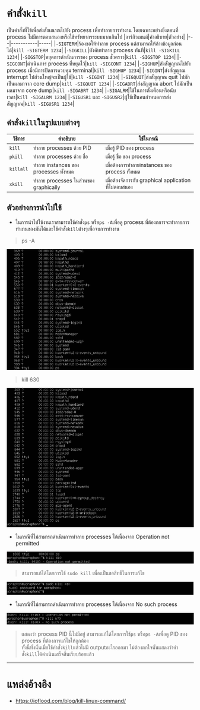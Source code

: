 # คำสั่ง`kill`
เป็นคำสั่งที่ใช้เพื่อส่งสัณณาณไปยัง process เพื่อทำลายการทำงาน โดยเฉพาะอย่างยิ่งตอนที่ process ไม่มีการตอบสนองหรือใช้ทรัพยากรระบบมากเกินไป
|อาร์กิวเมนต์|คำอธิบาย|ตัวอย่าง|
|---|-----------|-----|
|`-SIGTERM`|ร้องขอให้ทำลาย process แต่สามารถให้ล้างข้อมูลก่อนได้|`kill -SIGTERM 1234`|
|`-SIGKILL`|บังคับทำลาย process ทันที|`kill -SIGKILL 1234`|
|`-SIGSTOP`|หยุดการดำเนินการของ process ชั่วคราว|`kill -SIGSTOP 1234`|
|`-SIGCONT`|ดำเนินการ process ที่หยุดไว้|`kill -SIGCONT 1234`|
|`-SIGHUP`|ส่งสัญญาณไปยัง process เมื่อมีการปิดการควบคุม terminal|`kill -SIGHUP 1234`|
|`-SIGINT`|ส่งสัญญาณ interrupt ไปส่วนใหญ่จะเป็นผู้ใช้|`kill -SIGINT 1234`|
|`-SIGQUIT`|ส่งสัญญาณ quit ไปมักเป็นผลมาจาก core dump|`kill -SIGQUIT 1234`|
|`-SIGABRT`|ส่งสัญญาณ abort ไปมักเป็นผลมาจาก core dump|`kill -SIGABRT 1234`|
|`-SIGALRM`|ใช้ในการตั้งเตือนหรือนับเวลา|`kill -SIGALRM 1234`|
|`-SIGUSR1` และ `-SIGUSR2`|ผู้ใช้เป็นคนกำหนดการส่งสัญญาณ|`kill -SIGUSR1 1234`|
## คำสั่ง`kill`ในรูปแบบต่างๆ
|วิธีการ|คำอธิบาย|ใช้ในกรณี|
|---|-----------|-----|
|`kill`|ทำลาย processes ด้วย PID|เมื่อรู้ PID ของ process|
|`pkill`|ทำลาย processes ด้วย ชื่อ|เมื่อรู้ ชื่อ ของ process|
|`killall`|ทำลาย instances ของ processes ทั้งหมด|เมื่อต้องการทำลายinstances ของ process ทั้งหมด|
|`xkill`|ทำลาย processes ในส่วนของ graphically |เมื่อต้องจัดการกับ graphical application ที่ไม่ตอบสนอง|
## ตัวอย่างการนำไปใช้
- ในการนำไปใช้งานเราสามารถใช้คำสั่ง`ps` หรือ`ps -A`เพื่อดู process ที่ต้องกการจะทำลายการทำงานของมันได้และใช้คำสั่ง`kill`ต่างๆเพื่อจบการทำงาน
> ps -A

![ps-A.png](../../Assets/ps/ps-A.png)
> kill 630

![kill 630.png](../../Assets/kill/kill630.png)
- ในกรณีที่ไม่สามารถดำเนินการทำลาย processes ได้เนื่องจาก Operation not permitted

![kill410.png](../../Assets/kill/kill410.png)
> สามารถแก้ได้โดยการใช้ `sudo kill` เพื่อเเป็นขอสิทธิ์ในการแก้ไข

![killsudo.png](../../Assets/kill/killsudo.png)
- ในกรณีที่ไม่สามารถดำเนินการทำลาย processes ได้เนื่องจาก No such process

![kill610.png](../../Assets/kill/kill610.png)
> แสดงว่า process PID นี้ไม่มีอยู่ สามารถแก้ได้โดยการใช้`ps` หรือ`ps -A`เพื่อดู PID ของ process ที่ต้องการแก้ไขให้ถูกต้อง  
ทั้งนี้ทั้งนั้นเมื่อใช้คำสั่ง`kill`แล้วไม่มี outputอะไรออกมา ไม่ต้องตกใจนั้นแสดงว่าคำสั่ง`kill`ได้ดำเนินเสร็จสิ้นเรียบร้อยแล้ว

***
# แหล่งอ้างอิง
- https://ioflood.com/blog/kill-linux-command/
